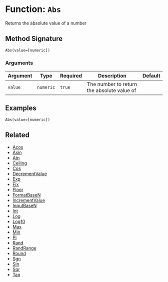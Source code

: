 [comment]: # (Note: This documentation is generated dynamically in the build process.  To modify the contents, change the javadoc on the _invoke method of the BIF class)

# Function: `Abs`

Returns the absolute value of a number

## Method Signature
```
Abs(value=[numeric])
```
### Arguments

| Argument | Type | Required | Description | Default |
|----------|------|----------|-------------|---------|
| `value` | `numeric` | `true` | The number to return the absolute value of |  |

## Examples

```
Abs(value=[numeric])
```

## Related
  * [Acos](Acos.md)
  * [Asin](Asin.md)
  * [Atn](Atn.md)
  * [Ceiling](Ceiling.md)
  * [Cos](Cos.md)
  * [DecrementValue](DecrementValue.md)
  * [Exp](Exp.md)
  * [Fix](Fix.md)
  * [Floor](Floor.md)
  * [FormatBaseN](FormatBaseN.md)
  * [IncrementValue](IncrementValue.md)
  * [InputBaseN](InputBaseN.md)
  * [Int](Int.md)
  * [Log](Log.md)
  * [Log10](Log10.md)
  * [Max](Max.md)
  * [Min](Min.md)
  * [Pi](Pi.md)
  * [Rand](Rand.md)
  * [RandRange](RandRange.md)
  * [Round](Round.md)
  * [Sgn](Sgn.md)
  * [Sin](Sin.md)
  * [Sqr](Sqr.md)
  * [Tan](Tan.md)
